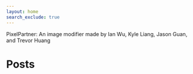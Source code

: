 ```yaml
---
layout: home
search_exclude: true
---
```

PixelPartner: An image modifier made by Ian Wu, Kyle Liang, Jason Guan, and Trevor Huang



# Posts
